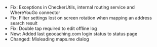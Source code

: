 
- Fix: Exceptions in CheckerUtils, internal routing service and WhereYouGo connector
- Fix: Filter settings lost on screen rotation when mapping an address search result
- Fix: Double tap required to edit offline log
- New: Added last geocaching.com login status to status page
- Changed: Misleading maps.me dialog
